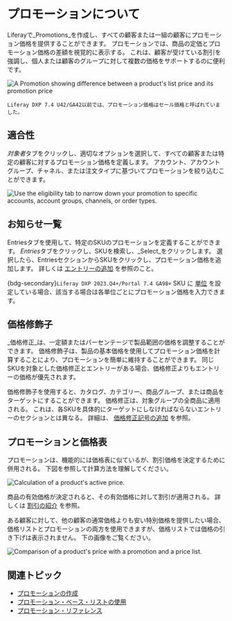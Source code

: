 # プロモーションについて

Liferayで_Promotions_を作成し、すべての顧客または一組の顧客にプロモーション価格を提供することができます。 プロモーションでは、商品の定価とプロモーション価格の差額を視覚的に表示する。 これは、顧客が受けている割引を強調し、個人または顧客のグループに対して複数の価格をサポートするのに便利です。

![A Promotion showing difference between a product's list price and its promotion price](./introduction-to-promotions/images/01.png)

```{note}
Liferay DXP 7.4 U42/GA42以前では、プロモーション価格はセール価格と呼ばれていました。
```

## 適合性

*対象者*タブをクリックし、適切なオプションを選択して、すべての顧客または特定の顧客に対するプロモーション価格を定義します。 アカウント、アカウントグループ、チャネル、または注文タイプに基づいてプロモーションを絞り込むことができます。

![Use the eligibility tab to narrow down your promotion to specific accounts, account groups, channels, or order types.](./introduction-to-promotions/images/02.png)

## お知らせ一覧

Entriesタブを使用して、特定のSKUのプロモーションを定義することができます。 *Entries*タブをクリックし、SKUを検索し、_Select_をクリックします。 選択したら、EntriesセクションからSKUをクリックし、プロモーション価格を追加します。 詳しくは [エントリーの追加](./using-the-promotion-base-list.md#adding-entries) を参照のこと。

{bdg-secondary}`Liferay DXP 2023.Q4+/Portal 7.4 GA98+` SKU に [単位](../../product-management/creating-and-managing-products/products/units-of-measure.md) を設定している場合、該当する場合は各単位ごとにプロモーション価格を入力できます。

## 価格修飾子

_価格修正_は、一定額またはパーセンテージで製品範囲の価格を調整することができます。 価格修飾子は、製品の基本価格を使用してプロモーション価格を計算することにより、プロモーションを簡単に維持することができます。 同じSKUを対象とした価格修正とエントリーがある場合、価格修正よりもエントリーの価格が優先されます。

価格修飾子を使用すると、カタログ、カテゴリー、商品グループ、または商品をターゲットにすることができます。 価格修正は、対象グループの全商品に適用される。 これは、各SKUを具体的にターゲットにしなければならないエントリーのセクションとは異なる。 詳細は、 [価格修正記号の追加](./creating-a-promotion.md#adding-a-price-modifier) を参照。

## プロモーションと価格表

プロモーションは、機能的には価格表に似ているが、割引価格を決定するために併用される。 下図を参照して計算方法を理解してください。

![Calculation of a product's active price.](./introduction-to-promotions/images/03.png)

商品の有効価格が決定されると、その有効価格に対して割引が適用される。 詳しくは [割引の紹介](./introduction-to-discounts.md) を参照。

ある顧客に対して、他の顧客の通常価格よりも安い特別価格を提供したい場合、価格リストとプロモーションの両方を使用できますが、価格リストでは価格の引き下げは表示されません。 下の画像をご覧ください。

![Comparison of a product's price with a promotion and a price list.](./introduction-to-promotions/images/04.png)

## 関連トピック

* [プロモーションの作成](./creating-a-promotion.md)
* [プロモーション・ベース・リストの使用](./using-the-promotion-base-list.md)
* [プロモーション・リファレンス](./promotions-reference.md)
